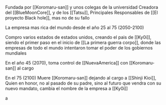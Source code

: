 Fundada por [[Koromaru-san]] y unos colegas de la universidad
Creadora del [[BlueMoonCore]], y de los [[Tatsu]], Principales Responsables de [[El proyecto Black hole]], mas no de su fallo

La empresa mas rica del mundo desde el año 25 al 75 (2050-2100)

Compro varios estados de estados unidos, creando el pais de [[Ky0i]], siendo el primer paso en el inicio de [[La primera guerra corpo]], donde las empresas de todo el mundo intentaron tomar el poder de los gobiernos mundiales

En el año 45 (2070), toma control de [[NuevaAmerica]] con [[Koromaru-san]] al cargo

En el 75 (2100) Muere [[Koromaru-san]] dejando al cargo a [[Shinji Kioi]], Quien en honor, no al pasado de su padre, sino al futuro que vendra con su nuevo mandato, cambia el nombre de la empresa a [[Ky0i]]

a